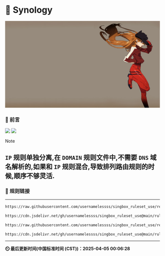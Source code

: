 
# 🧸 Synology
![](https://raw.githubusercontent.com/usernamelessss/picture-bed/main/images/202504042256831.jpg)
### 📣 前言
![](https://shields.io/badge/-移除重复规则-ff69b4) ![](https://shields.io/badge/-IP&nbsp;规则单独存放不与&nbsp;DOMAIN&nbsp;等混合-green)
> [!NOTE]
**`IP` 规则单独分离,在 `DOMAIN` 规则文件中,不需要 `DNS` 域名解析的,如果和 `IP` 规则混合,导致排列路由规则的时候,顺序不够灵活.**
---

###  🔗 规则链接
---

```url
https://raw.githubusercontent.com/usernamelessss/singbox_ruleset_use/refs/heads/main/rule/Synology/Synology_No_IP.json
```

```url
https://cdn.jsdelivr.net/gh/usernamelessss/singbox_ruleset_use@main/rule/Synology/Synology_No_IP.json
```

```url
https://raw.githubusercontent.com/usernamelessss/singbox_ruleset_use/refs/heads/main/rule/Synology/Synology_No_IP.srs
```

```url
https://cdn.jsdelivr.net/gh/usernamelessss/singbox_ruleset_use@main/rule/Synology/Synology_No_IP.srs
```

---
**⏲️ 最后更新时间(中国标准时间 (CST))：2025-04-05 00:06:28**